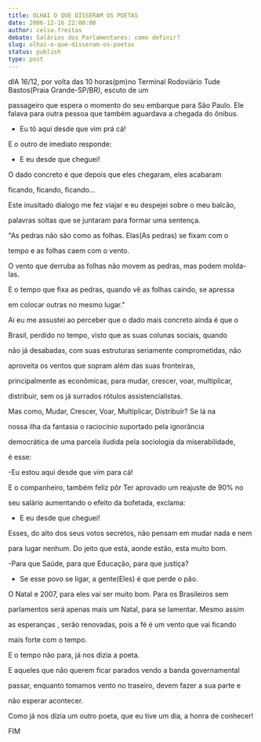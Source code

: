 ```yaml
---
title: OLHAI O QUE DISSERAM OS POETAS
date: 2006-12-16 22:00:00
author: celso.freitas
debate: Salários dos Parlamentares: como definir?
slug: olhai-o-que-disseram-os-poetas
status: publish 
type: post
---
```


dIA 16/12, por volta das 10 horas(pm)no Terminal Rodoviário Tude Bastos(Praia Grande-SP/BR), escuto de um  

passageiro que espera o momento do seu embarque para São Paulo. Ele falava para outra pessoa que também aguardava a chegada do ônibus.  

- Eu tô aqui desde que vim prá cá!  

E o outro de imediato responde:  

- E eu desde que cheguei!  

O dado concreto é que depois que eles chegaram, eles acabaram  

ficando, ficando, ficando...  

Este inusitado dialogo me fez viajar e eu despejei sobre o meu balcão,  

palavras soltas que se juntaram para formar uma sentença.  

"As pedras não são como as folhas. Elas(As pedras) se fixam com o  

tempo e as folhas caem com o vento.  

O vento que derruba as folhas não movem as pedras, mas podem molda-las.  

E o tempo que fixa as pedras, quando vê as folhas caindo, se apressa  

em colocar outras no mesmo lugar."  

Ai eu me assustei ao perceber que o dado mais concreto ainda é que o  

Brasil, perdido no tempo, visto que as suas colunas sociais, quando  

não já desabadas, com suas estruturas seriamente comprometidas, não  

aproveita os ventos que sopram além das suas fronteiras,  

principalmente as econômicas, para mudar, crescer, voar, multiplicar,  

distribuir, sem os já surrados rótulos assistencialistas.  

Mas como, Mudar, Crescer, Voar, Multiplicar, Distribuir? Se lá na  

nossa ilha da fantasia o raciocínio suportado pela ignorância  

democrática de uma parcela iludida pela sociologia da miserabilidade,  

é esse:  

-Eu estou aqui desde que vim para cá!  

E o companheiro, também feliz pôr Ter aprovado um reajuste de 90% no  

seu salário aumentando o efeito da bofetada, exclama:  

- E eu desde que cheguei!  

Esses, do alto dos seus votos secretos, não pensam em mudar nada e nem  

para lugar nenhum. Do jeito que está, aonde estão, esta muito bom.  

-Para que Saúde, para que Educação, para que justiça?  

- Se esse povo se ligar, a gente(Eles) é que perde o pão.  

O Natal e 2007, para eles vai ser muito bom. Para os Brasileiros sem  

parlamentos será apenas mais um Natal, para se lamentar. Mesmo assim  

as esperanças , serão renovadas, pois a fé é um vento que vai ficando  

mais forte com o tempo.  

E o tempo não para, já nos dizia a poeta.  

E aqueles que não querem ficar parados vendo a banda governamental  

passar, enquanto tomamos vento no traseiro, devem fazer a sua parte e  

não esperar acontecer.  

Como já nos dizia um outro poeta, que eu tive um dia, a honra de conhecer!  

  

 FIM
